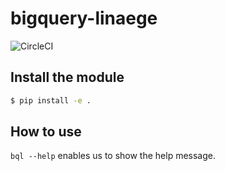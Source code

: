 # bigquery-linaege
![CircleCI](https://circleci.com/gh/yu-iskw/bigquery-lineage.svg?style=svg&circle-token=f652ef2c59e8b69a71aa478a524bdc0e813d34e1)


## Install the module
```bash
$ pip install -e .
```

## How to use
`bql --help` enables us to show the help message.
